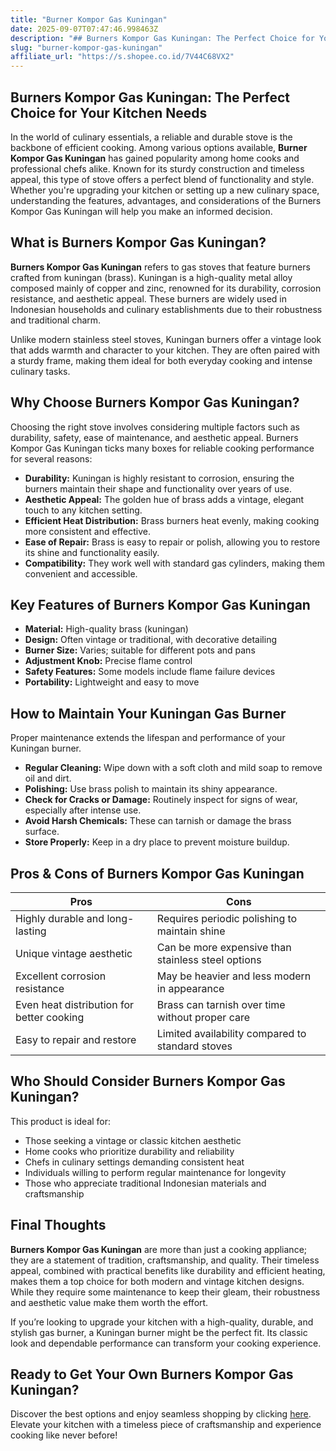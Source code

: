 ```yaml
---
title: "Burner Kompor Gas Kuningan"
date: 2025-09-07T07:47:46.998463Z
description: "## Burners Kompor Gas Kuningan: The Perfect Choice for Your Kitchen Needs..."
slug: "burner-kompor-gas-kuningan"
affiliate_url: "https://s.shopee.co.id/7V44C68VX2"
---
```

## Burners Kompor Gas Kuningan: The Perfect Choice for Your Kitchen Needs

In the world of culinary essentials, a reliable and durable stove is the backbone of efficient cooking. Among various options available, **Burner Kompor Gas Kuningan** has gained popularity among home cooks and professional chefs alike. Known for its sturdy construction and timeless appeal, this type of stove offers a perfect blend of functionality and style. Whether you're upgrading your kitchen or setting up a new culinary space, understanding the features, advantages, and considerations of the Burners Kompor Gas Kuningan will help you make an informed decision.

## What is Burners Kompor Gas Kuningan?

**Burners Kompor Gas Kuningan** refers to gas stoves that feature burners crafted from kuningan (brass). Kuningan is a high-quality metal alloy composed mainly of copper and zinc, renowned for its durability, corrosion resistance, and aesthetic appeal. These burners are widely used in Indonesian households and culinary establishments due to their robustness and traditional charm.

Unlike modern stainless steel stoves, Kuningan burners offer a vintage look that adds warmth and character to your kitchen. They are often paired with a sturdy frame, making them ideal for both everyday cooking and intense culinary tasks.

## Why Choose Burners Kompor Gas Kuningan?

Choosing the right stove involves considering multiple factors such as durability, safety, ease of maintenance, and aesthetic appeal. Burners Kompor Gas Kuningan ticks many boxes for reliable cooking performance for several reasons:

- **Durability:** Kuningan is highly resistant to corrosion, ensuring the burners maintain their shape and functionality over years of use.
- **Aesthetic Appeal:** The golden hue of brass adds a vintage, elegant touch to any kitchen setting.
- **Efficient Heat Distribution:** Brass burners heat evenly, making cooking more consistent and effective.
- **Ease of Repair:** Brass is easy to repair or polish, allowing you to restore its shine and functionality easily.
- **Compatibility:** They work well with standard gas cylinders, making them convenient and accessible.

## Key Features of Burners Kompor Gas Kuningan

- **Material:** High-quality brass (kuningan)
- **Design:** Often vintage or traditional, with decorative detailing
- **Burner Size:** Varies; suitable for different pots and pans
- **Adjustment Knob:** Precise flame control
- **Safety Features:** Some models include flame failure devices
- **Portability:** Lightweight and easy to move

## How to Maintain Your Kuningan Gas Burner

Proper maintenance extends the lifespan and performance of your Kuningan burner.

- **Regular Cleaning:** Wipe down with a soft cloth and mild soap to remove oil and dirt.
- **Polishing:** Use brass polish to maintain its shiny appearance.
- **Check for Cracks or Damage:** Routinely inspect for signs of wear, especially after intense use.
- **Avoid Harsh Chemicals:** These can tarnish or damage the brass surface.
- **Store Properly:** Keep in a dry place to prevent moisture buildup.

## Pros & Cons of Burners Kompor Gas Kuningan

| Pros | Cons |
|---------------------------|---------------------------------------------------|
| Highly durable and long-lasting | Requires periodic polishing to maintain shine |
| Unique vintage aesthetic | Can be more expensive than stainless steel options |
| Excellent corrosion resistance | May be heavier and less modern in appearance |
| Even heat distribution for better cooking | Brass can tarnish over time without proper care |
| Easy to repair and restore | Limited availability compared to standard stoves |

## Who Should Consider Burners Kompor Gas Kuningan?

This product is ideal for:

- Those seeking a vintage or classic kitchen aesthetic
- Home cooks who prioritize durability and reliability
- Chefs in culinary settings demanding consistent heat
- Individuals willing to perform regular maintenance for longevity
- Those who appreciate traditional Indonesian materials and craftsmanship

## Final Thoughts

**Burners Kompor Gas Kuningan** are more than just a cooking appliance; they are a statement of tradition, craftsmanship, and quality. Their timeless appeal, combined with practical benefits like durability and efficient heating, makes them a top choice for both modern and vintage kitchen designs. While they require some maintenance to keep their gleam, their robustness and aesthetic value make them worth the effort.

If you’re looking to upgrade your kitchen with a high-quality, durable, and stylish gas burner, a Kuningan burner might be the perfect fit. Its classic look and dependable performance can transform your cooking experience.

## Ready to Get Your Own Burners Kompor Gas Kuningan?

Discover the best options and enjoy seamless shopping by clicking [here](https://s.shopee.co.id/7V44C68VX2). Elevate your kitchen with a timeless piece of craftsmanship and experience cooking like never before!